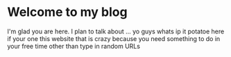 # Welcome to my blog

I'm glad you are here. I plan to talk about ...
yo guys whats ip it potatoe here if your one this website that is crazy because you need something to do in your free time other than type in random URLs
